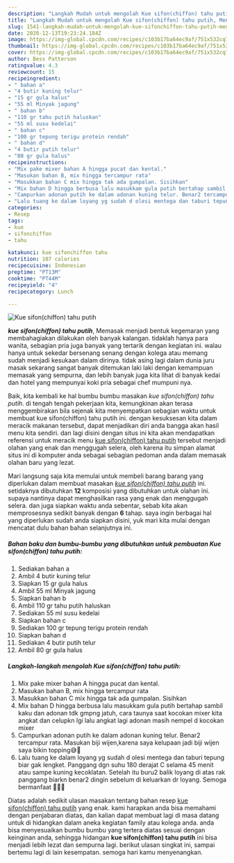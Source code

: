 ```yaml
---
description: "Langkah Mudah untuk mengolah Kue sifon(chiffon) tahu putih, Menggugah Selera"
title: "Langkah Mudah untuk mengolah Kue sifon(chiffon) tahu putih, Menggugah Selera"
slug: 1541-langkah-mudah-untuk-mengolah-kue-sifonchiffon-tahu-putih-menggugah-selera
date: 2020-12-13T19:23:24.184Z
image: https://img-global.cpcdn.com/recipes/c103b17ba64ec9af/751x532cq70/kue-sifonchiffon-tahu-putih-foto-resep-utama.jpg
thumbnail: https://img-global.cpcdn.com/recipes/c103b17ba64ec9af/751x532cq70/kue-sifonchiffon-tahu-putih-foto-resep-utama.jpg
cover: https://img-global.cpcdn.com/recipes/c103b17ba64ec9af/751x532cq70/kue-sifonchiffon-tahu-putih-foto-resep-utama.jpg
author: Bess Patterson
ratingvalue: 4.3
reviewcount: 15
recipeingredient:
- " bahan a"
- "4 butir kuning telur"
- "15 gr gula halus"
- "55 ml Minyak jagung"
- " bahan b"
- "110 gr tahu putih haluskan"
- "55 ml susu kedelai"
- " bahan c"
- "100 gr tepung terigu protein rendah"
- " bahan d"
- "4 butir putih telur"
- "80 gr gula halus"
recipeinstructions:
- "Mix pake mixer bahan A hingga pucat dan kental."
- "Masukan bahan B, mix hingga tercampur rata"
- "Masukkan bahan C mix hingga tak ada gumpalan. Sisihkan"
- "Mix bahan D hingga berbusa lalu masukkam gula putih bertahap sambil kaku dan adonan tdk gmpng jatuh, cara taunya saat kocokan mixer kita angkat dan celupkn lgi lalu angkat lagi adonan masih nempel d kocokan mixer"
- "Campurkan adonan putih ke dalam adonan kuning telur. Benar2 tercampur rata. Masukan biji wijen,karena saya kelupaan jadi biji wijen saya bikin topping😅🙈"
- "Lalu tuang ke dalam loyang yg sudah d olesi mentega dan taburi tepung biar gak lengket. Panggang dgn suhu 180 derajat C selama 45 menit atau sampe kuning kecoklatan. Setelah itu buru2 balik loyang di atas rak panggang biarkn benar2 dingin sebelum di keluarkan dr loyang. Semoga bermanfaat 🥰👏🏼"
categories:
- Resep
tags:
- kue
- sifonchiffon
- tahu

katakunci: kue sifonchiffon tahu 
nutrition: 107 calories
recipecuisine: Indonesian
preptime: "PT13M"
cooktime: "PT44M"
recipeyield: "4"
recipecategory: Lunch

---
```



![Kue sifon(chiffon) tahu putih](https://img-global.cpcdn.com/recipes/c103b17ba64ec9af/751x532cq70/kue-sifonchiffon-tahu-putih-foto-resep-utama.jpg)

<b><i>kue sifon(chiffon) tahu putih</i></b>, Memasak menjadi bentuk kegemaran yang membahagiakan dilakukan oleh banyak kalangan. tidaklah hanya para wanita, sebagian pria juga banyak yang tertarik dengan kegiatan ini. walau hanya untuk sekedar bersenang senang dengan kolega atau memang sudah menjadi kesukaan dalam dirinya. tidak asing lagi dalam dunia juru masak sekarang sangat banyak ditemukan laki laki dengan kemampuan memasak yang sempurna, dan lebih banyak juga kita lihat di banyak kedai dan hotel yang mempunyai koki pria sebagai chef mumpuni nya.

Baik, kita kembali ke hal bumbu bumbu masakan <i>kue sifon(chiffon) tahu putih</i>. di tengah tengah pekerjaan kita, kemungkinan akan terasa menggembirakan bila sejenak kita menyempatkan sebagian waktu untuk membuat kue sifon(chiffon) tahu putih ini. dengan kesuksesan kita dalam meracik makanan tersebut, dapat menjadikan diri anda bangga akan hasil menu kita sendiri. dan lagi disini dengan situs ini kita akan mendapatkan referensi untuk meracik menu <u>kue sifon(chiffon) tahu putih</u> tersebut menjadi olahan yang enak dan menggugah selera, oleh karena itu simpan alamat situs ini di komputer anda sebagai sebagian pedoman anda dalam memasak olahan baru yang lezat.




Mari langsung saja kita memulai untuk membeli barang barang yang diperlukan dalam membuat masakan <u><i>kue sifon(chiffon) tahu putih</i></u> ini. setidaknya dibutuhkan <b>12</b> komposisi yang dibutuhkan untuk olahan ini. supaya nantinya dapat menghasilkan rasa yang enak dan menggugah selera. dan juga siapkan waktu anda sebentar, sebab kita akan memprosesnya sedikit banyak dengan <b>6</b> tahap. saya ingin berbagai hal yang diperlukan sudah anda siapkan disini, yuk mari kita mulai dengan mencatat dulu bahan bahan selanjutnya ini.

<!--inarticleads1-->

##### Bahan baku dan bumbu-bumbu yang dibutuhkan untuk pembuatan Kue sifon(chiffon) tahu putih:

1. Sediakan  bahan a
1. Ambil 4 butir kuning telur
1. Siapkan 15 gr gula halus
1. Ambil 55 ml Minyak jagung
1. Siapkan  bahan b
1. Ambil 110 gr tahu putih haluskan
1. Sediakan 55 ml susu kedelai
1. Siapkan  bahan c
1. Sediakan 100 gr tepung terigu protein rendah
1. Siapkan  bahan d
1. Sediakan 4 butir putih telur
1. Ambil 80 gr gula halus




<!--inarticleads2-->

##### Langkah-langkah mengolah Kue sifon(chiffon) tahu putih:

1. Mix pake mixer bahan A hingga pucat dan kental.
1. Masukan bahan B, mix hingga tercampur rata
1. Masukkan bahan C mix hingga tak ada gumpalan. Sisihkan
1. Mix bahan D hingga berbusa lalu masukkam gula putih bertahap sambil kaku dan adonan tdk gmpng jatuh, cara taunya saat kocokan mixer kita angkat dan celupkn lgi lalu angkat lagi adonan masih nempel d kocokan mixer
1. Campurkan adonan putih ke dalam adonan kuning telur. Benar2 tercampur rata. Masukan biji wijen,karena saya kelupaan jadi biji wijen saya bikin topping😅🙈
1. Lalu tuang ke dalam loyang yg sudah d olesi mentega dan taburi tepung biar gak lengket. Panggang dgn suhu 180 derajat C selama 45 menit atau sampe kuning kecoklatan. Setelah itu buru2 balik loyang di atas rak panggang biarkn benar2 dingin sebelum di keluarkan dr loyang. Semoga bermanfaat 🥰👏🏼




Diatas adalah sedikit ulasan masakan tentang bahan resep <u>kue sifon(chiffon) tahu putih</u> yang enak. kami harapkan anda bisa memahami dengan penjabaran diatas, dan kalian dapat membuat lagi di masa datang untuk di hidangkan dalam aneka kegiatan family atau kolega anda. anda bisa menyesuaikan bumbu bumbu yang tertera diatas sesuai dengan keinginan anda, sehingga hidangan <b>kue sifon(chiffon) tahu putih</b> ini bisa menjadi lebih lezat dan sempurna lagi. berikut ulasan singkat ini, sampai bertemu lagi di lain kesempatan. semoga hari kamu menyenangkan.
